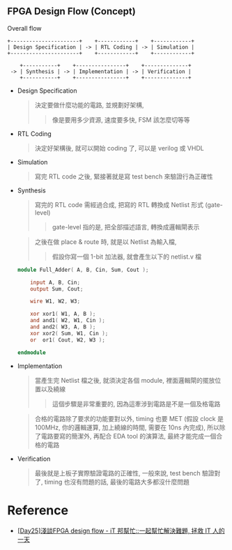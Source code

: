 FPGA Design Flow (Concept)
---

Overall flow

```
+----------------------+    +------------+    +------------+
| Design Specification | -> | RTL Coding | -> | Simulation |
+----------------------+    +------------+    +------------+

    +-----------+    +----------------+    +--------------+
 -> | Synthesis | -> | Implementation | -> | Verification |
    +-----------+    +----------------+    +--------------+

```

+ Design Specification
    > 決定要做什麼功能的電路, 並規劃好架構,
    >> 像是要用多少資源, 速度要多快, FSM 該怎麼切等等

+ RTL Coding
    > 決定好架構後, 就可以開始 coding 了, 可以是 verilog 或 VHDL

+ Simulation
    > 寫完 RTL code 之後, 緊接著就是寫 test bench 來驗證行為正確性

+ Synthesis
    > 寫完的 RTL code 需經過合成, 把寫的 RTL 轉換成 Netlist 形式 (gate-level)
    >> gate-level 指的是, 把全部描述語言, 轉換成邏輯閘表示

    > 之後在做 place & route 時, 就是以 Netlist 為輸入檔,
    >> 假設你寫一個 1-bit 加法器, 就會產生以下的 netlist.v 檔

    ```verilog
    module Full_Adder( A, B, Cin, Sum, Cout );

        input A, B, Cin;
        output Sum, Cout;

        wire W1, W2, W3;

        xor xor1( W1, A, B );
        and and1( W2, W1, Cin );
        and and2( W3, A, B );
        xor xor2( Sum, W1, Cin );
        or  or1( Cout, W2, W3 );

    endmodule
    ```

+ Implementation
    > 當產生完 Netlist 檔之後, 就須決定各個 module, 裡面邏輯閘的擺放位置以及繞線
    >> 這個步驟是非常重要的, 因為這牽涉到電路是不是一個及格電路

    > 合格的電路除了要求的功能要對以外, timing 也要 MET (假設 clock 是 100MHz, 你的邏輯運算, 加上繞線的時間, 需要在 10ns 內完成),
    所以除了電路要寫的簡潔外, 再配合 EDA tool 的演算法, 最終才能完成一個合格的電路


+ Verification
    > 最後就是上板子實際驗證電路的正確性, 一般來說, test bench 驗證對了, timing 也沒有問題的話, 最後的電路大多都沒什麼問題

# Reference

+ [[Day25]淺談FPGA design flow - iT 邦幫忙::一起幫忙解決難題, 拯救 IT 人的一天](https://ithelp.ithome.com.tw/articles/10195959)


